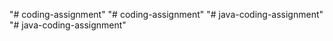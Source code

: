 "# coding-assignment" 
"# coding-assignment" 
"# java-coding-assignment" 
"# java-coding-assignment" 
